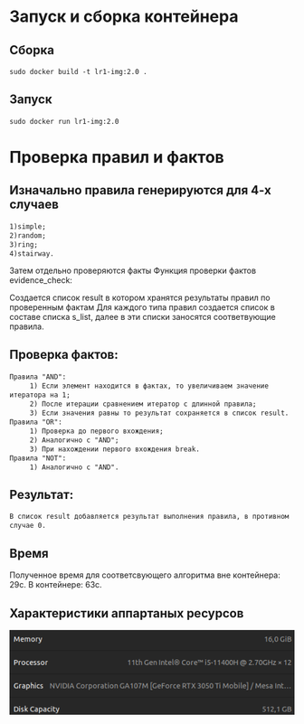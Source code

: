 # Запуск и сборка контейнера
## Сборка
	sudo docker build -t lr1-img:2.0 .
## Запуск 
	sudo docker run lr1-img:2.0



# Проверка правил и фактов

## Изначально правила генерируются для 4-х случаев 
	1)simple; 
	2)random;
	3)ring;
	4)stairway.
Затем отдельно проверяются факты
Функция проверки фактов evidence_check:

Cоздается список result в котором хранятся результаты правил по проверенным фактам
Для каждого типа правил создается список в составе списка s_list, далее в эти списки заносятся соответвующие правила.
## Проверка фактов: ## 
	Правила "AND": 
		 1) Если элемент находится в фактах, то увеличиваем значение итератора на 1;
		 2) После итерации сравнением итератор с длинной правила;
		 3) Если значения равны то результат сохраняется в список result.
	Правила "OR":  
		 1) Проверка до первого вхождения; 
		 2) Аналогично с "AND";
		 3) При нахождении первого вхождения break. 
	Правила "NOT": 
		 1) Аналогично с "AND".
	
## Результат:
	В список result добавляется результат выполнения правила, в противном случае 0.

## Время
Полученное время для соответсвующего алгоритма вне контейнера: 29c.
В контейнере: 63с.
## Характеристики аппартаных ресурсов
![Характеристики аппартаных ресурсов](https://github.com/Ichail/IDPT/blob/main/MyPC.png)

